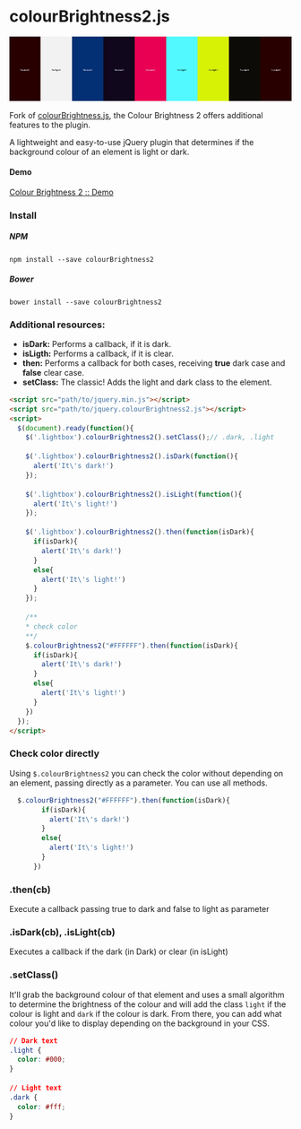# colourBrightness2.js

![colourBrightness2.js](https://raw.githubusercontent.com/PhilippeAssis/colourbrightness2.js/master/header.jpg)

Fork of [colourBrightness.js](https://github.com/jamiebrittain/colourBrightness.js), the Colour Brightness 2 offers additional features to the plugin.

A lightweight and easy-to-use jQuery plugin that determines if the background colour of an element is light or dark.

#### Demo
<a href="https://philippeassis.github.io/colourbrightness2.js/" target="_blank">Colour Brightness 2 :: Demo</a>


### Install

##### NPM
```shell
npm install --save colourBrightness2
```

##### Bower
```shell
bower install --save colourBrightness2
```

### Additional resources:
 - **isDark:** Performs a callback, if it is dark.
 - **isLigth:** Performs a callback, if it is clear.
 - **then:** Performs a callback for both cases, receiving **true** dark case and **false** clear case.
 - **setClass:** The classic! Adds the light and dark class to the element.

```html
<script src="path/to/jquery.min.js"></script>
<script src="path/to/jquery.colourBrightness2.js"></script>
<script>
  $(document).ready(function(){
    $('.lightbox').colourBrightness2().setClass();// .dark, .light
    
    $('.lightbox').colourBrightness2().isDark(function(){
      alert('It\'s dark!')
    });
    
    $('.lightbox').colourBrightness2().isLight(function(){
      alert('It\'s light!')
    });
    
    $('.lightbox').colourBrightness2().then(function(isDark){
      if(isDark){
        alert('It\'s dark!')
      }
      else{
        alert('It\'s light!')  
      }
    });
    
    /**
    * check color
    **/
    $.colourBrightness2("#FFFFFF").then(function(isDark){
      if(isDark){
        alert('It\'s dark!')
      }
      else{
        alert('It\'s light!')  
      }
    })
  });
</script>
```

### Check color directly
Using `$.colourBrightness2` you can check the color without depending on an element, passing directly as a parameter. You can use all methods.
```javascript
  $.colourBrightness2("#FFFFFF").then(function(isDark){
        if(isDark){
          alert('It\'s dark!')
        }
        else{
          alert('It\'s light!')  
        }
      })
```

### .then(cb)
Execute a callback passing true to dark and false to light as parameter

### .isDark(cb), .isLight(cb)
Executes a callback if the dark (in Dark) or clear (in isLight)

### .setClass()
It'll grab the background colour of that element and uses a small algorithm to determine the brightness of the colour and will add the class `light` if the colour is light and `dark` if the colour is dark.
From there, you can add what colour you'd like to display depending on the background in your CSS.

```css
// Dark text
.light {
  color: #000;
}

// Light text
.dark {
  color: #fff;
}
```
